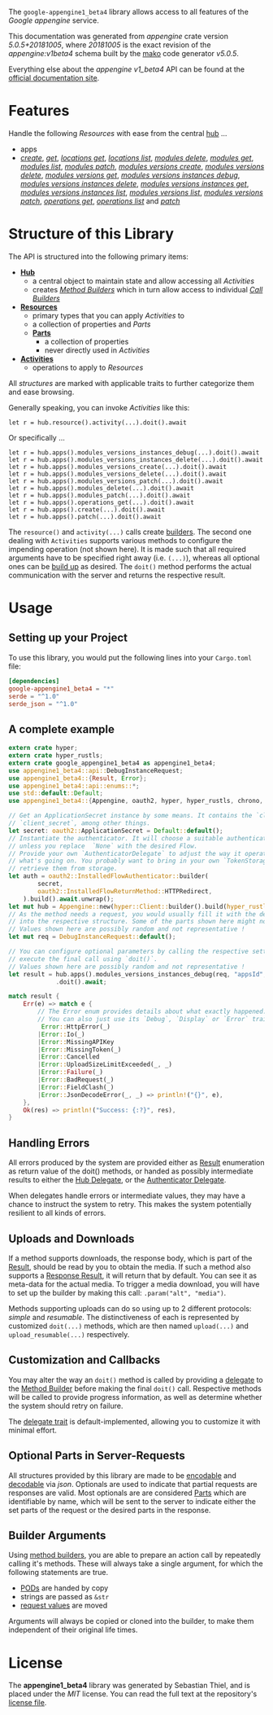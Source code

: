 <!---
DO NOT EDIT !
This file was generated automatically from 'src/generator/templates/api/README.md.mako'
DO NOT EDIT !
-->
The `google-appengine1_beta4` library allows access to all features of the *Google appengine* service.

This documentation was generated from *appengine* crate version *5.0.5+20181005*, where *20181005* is the exact revision of the *appengine:v1beta4* schema built by the [mako](http://www.makotemplates.org/) code generator *v5.0.5*.

Everything else about the *appengine* *v1_beta4* API can be found at the
[official documentation site](https://cloud.google.com/appengine/docs/admin-api/).
# Features

Handle the following *Resources* with ease from the central [hub](https://docs.rs/google-appengine1_beta4/5.0.5+20181005/google_appengine1_beta4/Appengine) ...

* apps
 * [*create*](https://docs.rs/google-appengine1_beta4/5.0.5+20181005/google_appengine1_beta4/api::AppCreateCall), [*get*](https://docs.rs/google-appengine1_beta4/5.0.5+20181005/google_appengine1_beta4/api::AppGetCall), [*locations get*](https://docs.rs/google-appengine1_beta4/5.0.5+20181005/google_appengine1_beta4/api::AppLocationGetCall), [*locations list*](https://docs.rs/google-appengine1_beta4/5.0.5+20181005/google_appengine1_beta4/api::AppLocationListCall), [*modules delete*](https://docs.rs/google-appengine1_beta4/5.0.5+20181005/google_appengine1_beta4/api::AppModuleDeleteCall), [*modules get*](https://docs.rs/google-appengine1_beta4/5.0.5+20181005/google_appengine1_beta4/api::AppModuleGetCall), [*modules list*](https://docs.rs/google-appengine1_beta4/5.0.5+20181005/google_appengine1_beta4/api::AppModuleListCall), [*modules patch*](https://docs.rs/google-appengine1_beta4/5.0.5+20181005/google_appengine1_beta4/api::AppModulePatchCall), [*modules versions create*](https://docs.rs/google-appengine1_beta4/5.0.5+20181005/google_appengine1_beta4/api::AppModuleVersionCreateCall), [*modules versions delete*](https://docs.rs/google-appengine1_beta4/5.0.5+20181005/google_appengine1_beta4/api::AppModuleVersionDeleteCall), [*modules versions get*](https://docs.rs/google-appengine1_beta4/5.0.5+20181005/google_appengine1_beta4/api::AppModuleVersionGetCall), [*modules versions instances debug*](https://docs.rs/google-appengine1_beta4/5.0.5+20181005/google_appengine1_beta4/api::AppModuleVersionInstanceDebugCall), [*modules versions instances delete*](https://docs.rs/google-appengine1_beta4/5.0.5+20181005/google_appengine1_beta4/api::AppModuleVersionInstanceDeleteCall), [*modules versions instances get*](https://docs.rs/google-appengine1_beta4/5.0.5+20181005/google_appengine1_beta4/api::AppModuleVersionInstanceGetCall), [*modules versions instances list*](https://docs.rs/google-appengine1_beta4/5.0.5+20181005/google_appengine1_beta4/api::AppModuleVersionInstanceListCall), [*modules versions list*](https://docs.rs/google-appengine1_beta4/5.0.5+20181005/google_appengine1_beta4/api::AppModuleVersionListCall), [*modules versions patch*](https://docs.rs/google-appengine1_beta4/5.0.5+20181005/google_appengine1_beta4/api::AppModuleVersionPatchCall), [*operations get*](https://docs.rs/google-appengine1_beta4/5.0.5+20181005/google_appengine1_beta4/api::AppOperationGetCall), [*operations list*](https://docs.rs/google-appengine1_beta4/5.0.5+20181005/google_appengine1_beta4/api::AppOperationListCall) and [*patch*](https://docs.rs/google-appengine1_beta4/5.0.5+20181005/google_appengine1_beta4/api::AppPatchCall)




# Structure of this Library

The API is structured into the following primary items:

* **[Hub](https://docs.rs/google-appengine1_beta4/5.0.5+20181005/google_appengine1_beta4/Appengine)**
    * a central object to maintain state and allow accessing all *Activities*
    * creates [*Method Builders*](https://docs.rs/google-appengine1_beta4/5.0.5+20181005/google_appengine1_beta4/client::MethodsBuilder) which in turn
      allow access to individual [*Call Builders*](https://docs.rs/google-appengine1_beta4/5.0.5+20181005/google_appengine1_beta4/client::CallBuilder)
* **[Resources](https://docs.rs/google-appengine1_beta4/5.0.5+20181005/google_appengine1_beta4/client::Resource)**
    * primary types that you can apply *Activities* to
    * a collection of properties and *Parts*
    * **[Parts](https://docs.rs/google-appengine1_beta4/5.0.5+20181005/google_appengine1_beta4/client::Part)**
        * a collection of properties
        * never directly used in *Activities*
* **[Activities](https://docs.rs/google-appengine1_beta4/5.0.5+20181005/google_appengine1_beta4/client::CallBuilder)**
    * operations to apply to *Resources*

All *structures* are marked with applicable traits to further categorize them and ease browsing.

Generally speaking, you can invoke *Activities* like this:

```Rust,ignore
let r = hub.resource().activity(...).doit().await
```

Or specifically ...

```ignore
let r = hub.apps().modules_versions_instances_debug(...).doit().await
let r = hub.apps().modules_versions_instances_delete(...).doit().await
let r = hub.apps().modules_versions_create(...).doit().await
let r = hub.apps().modules_versions_delete(...).doit().await
let r = hub.apps().modules_versions_patch(...).doit().await
let r = hub.apps().modules_delete(...).doit().await
let r = hub.apps().modules_patch(...).doit().await
let r = hub.apps().operations_get(...).doit().await
let r = hub.apps().create(...).doit().await
let r = hub.apps().patch(...).doit().await
```

The `resource()` and `activity(...)` calls create [builders][builder-pattern]. The second one dealing with `Activities`
supports various methods to configure the impending operation (not shown here). It is made such that all required arguments have to be
specified right away (i.e. `(...)`), whereas all optional ones can be [build up][builder-pattern] as desired.
The `doit()` method performs the actual communication with the server and returns the respective result.

# Usage

## Setting up your Project

To use this library, you would put the following lines into your `Cargo.toml` file:

```toml
[dependencies]
google-appengine1_beta4 = "*"
serde = "^1.0"
serde_json = "^1.0"
```

## A complete example

```Rust
extern crate hyper;
extern crate hyper_rustls;
extern crate google_appengine1_beta4 as appengine1_beta4;
use appengine1_beta4::api::DebugInstanceRequest;
use appengine1_beta4::{Result, Error};
use appengine1_beta4::api::enums::*;
use std::default::Default;
use appengine1_beta4::{Appengine, oauth2, hyper, hyper_rustls, chrono, FieldMask};

// Get an ApplicationSecret instance by some means. It contains the `client_id` and
// `client_secret`, among other things.
let secret: oauth2::ApplicationSecret = Default::default();
// Instantiate the authenticator. It will choose a suitable authentication flow for you,
// unless you replace  `None` with the desired Flow.
// Provide your own `AuthenticatorDelegate` to adjust the way it operates and get feedback about
// what's going on. You probably want to bring in your own `TokenStorage` to persist tokens and
// retrieve them from storage.
let auth = oauth2::InstalledFlowAuthenticator::builder(
        secret,
        oauth2::InstalledFlowReturnMethod::HTTPRedirect,
    ).build().await.unwrap();
let mut hub = Appengine::new(hyper::Client::builder().build(hyper_rustls::HttpsConnectorBuilder::new().with_native_roots().unwrap().https_or_http().enable_http1().build()), auth);
// As the method needs a request, you would usually fill it with the desired information
// into the respective structure. Some of the parts shown here might not be applicable !
// Values shown here are possibly random and not representative !
let mut req = DebugInstanceRequest::default();

// You can configure optional parameters by calling the respective setters at will, and
// execute the final call using `doit()`.
// Values shown here are possibly random and not representative !
let result = hub.apps().modules_versions_instances_debug(req, "appsId", "modulesId", "versionsId", "instancesId")
             .doit().await;

match result {
    Err(e) => match e {
        // The Error enum provides details about what exactly happened.
        // You can also just use its `Debug`, `Display` or `Error` traits
         Error::HttpError(_)
        |Error::Io(_)
        |Error::MissingAPIKey
        |Error::MissingToken(_)
        |Error::Cancelled
        |Error::UploadSizeLimitExceeded(_, _)
        |Error::Failure(_)
        |Error::BadRequest(_)
        |Error::FieldClash(_)
        |Error::JsonDecodeError(_, _) => println!("{}", e),
    },
    Ok(res) => println!("Success: {:?}", res),
}

```
## Handling Errors

All errors produced by the system are provided either as [Result](https://docs.rs/google-appengine1_beta4/5.0.5+20181005/google_appengine1_beta4/client::Result) enumeration as return value of
the doit() methods, or handed as possibly intermediate results to either the
[Hub Delegate](https://docs.rs/google-appengine1_beta4/5.0.5+20181005/google_appengine1_beta4/client::Delegate), or the [Authenticator Delegate](https://docs.rs/yup-oauth2/*/yup_oauth2/trait.AuthenticatorDelegate.html).

When delegates handle errors or intermediate values, they may have a chance to instruct the system to retry. This
makes the system potentially resilient to all kinds of errors.

## Uploads and Downloads
If a method supports downloads, the response body, which is part of the [Result](https://docs.rs/google-appengine1_beta4/5.0.5+20181005/google_appengine1_beta4/client::Result), should be
read by you to obtain the media.
If such a method also supports a [Response Result](https://docs.rs/google-appengine1_beta4/5.0.5+20181005/google_appengine1_beta4/client::ResponseResult), it will return that by default.
You can see it as meta-data for the actual media. To trigger a media download, you will have to set up the builder by making
this call: `.param("alt", "media")`.

Methods supporting uploads can do so using up to 2 different protocols:
*simple* and *resumable*. The distinctiveness of each is represented by customized
`doit(...)` methods, which are then named `upload(...)` and `upload_resumable(...)` respectively.

## Customization and Callbacks

You may alter the way an `doit()` method is called by providing a [delegate](https://docs.rs/google-appengine1_beta4/5.0.5+20181005/google_appengine1_beta4/client::Delegate) to the
[Method Builder](https://docs.rs/google-appengine1_beta4/5.0.5+20181005/google_appengine1_beta4/client::CallBuilder) before making the final `doit()` call.
Respective methods will be called to provide progress information, as well as determine whether the system should
retry on failure.

The [delegate trait](https://docs.rs/google-appengine1_beta4/5.0.5+20181005/google_appengine1_beta4/client::Delegate) is default-implemented, allowing you to customize it with minimal effort.

## Optional Parts in Server-Requests

All structures provided by this library are made to be [encodable](https://docs.rs/google-appengine1_beta4/5.0.5+20181005/google_appengine1_beta4/client::RequestValue) and
[decodable](https://docs.rs/google-appengine1_beta4/5.0.5+20181005/google_appengine1_beta4/client::ResponseResult) via *json*. Optionals are used to indicate that partial requests are responses
are valid.
Most optionals are are considered [Parts](https://docs.rs/google-appengine1_beta4/5.0.5+20181005/google_appengine1_beta4/client::Part) which are identifiable by name, which will be sent to
the server to indicate either the set parts of the request or the desired parts in the response.

## Builder Arguments

Using [method builders](https://docs.rs/google-appengine1_beta4/5.0.5+20181005/google_appengine1_beta4/client::CallBuilder), you are able to prepare an action call by repeatedly calling it's methods.
These will always take a single argument, for which the following statements are true.

* [PODs][wiki-pod] are handed by copy
* strings are passed as `&str`
* [request values](https://docs.rs/google-appengine1_beta4/5.0.5+20181005/google_appengine1_beta4/client::RequestValue) are moved

Arguments will always be copied or cloned into the builder, to make them independent of their original life times.

[wiki-pod]: http://en.wikipedia.org/wiki/Plain_old_data_structure
[builder-pattern]: http://en.wikipedia.org/wiki/Builder_pattern
[google-go-api]: https://github.com/google/google-api-go-client

# License
The **appengine1_beta4** library was generated by Sebastian Thiel, and is placed
under the *MIT* license.
You can read the full text at the repository's [license file][repo-license].

[repo-license]: https://github.com/Byron/google-apis-rsblob/main/LICENSE.md

